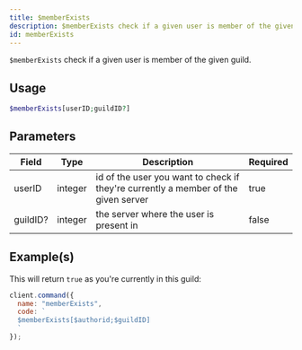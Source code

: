 ```yaml
---
title: $memberExists
description: $memberExists check if a given user is member of the given guild.
id: memberExists
---
```


`$memberExists` check if a given user is member of the given guild.

## Usage

```php
$memberExists[userID;guildID?]
```

## Parameters

| Field    | Type    | Description                                                                        | Required |
| -------- | ------- | ---------------------------------------------------------------------------------- | -------- |
| userID   | integer | id of the user you want to check if they're currently a member of the given server | true     |
| guildID? | integer | the server where the user is present in                                            | false    |

## Example(s)

This will return `true` as you're currently in this guild:

```javascript
client.command({
  name: "memberExists",
  code: `
  $memberExists[$authorid;$guildID]
  `
});
```
